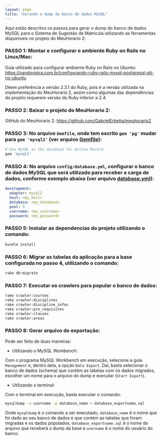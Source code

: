 ```yaml
---
layout: page
title: "Gerando o dump do banco de dados MySQL"
---
```


Aqui estão descritos os passos para gerar o dump do banco de dados MySQL para o Sistema de Sugestão de Matrícula utilizando as ferramentas disponíveis no projeto do MeuHorario 2:

### PASSO 1: Montar e configurar o ambiente Ruby on Rails no Linux/Mac:

Guia utilizado para configurar ambiente Ruby on Rails no Ubuntu: <https://nandovieira.com.br/configurando-ruby-rails-mysql-postgresql-git-no-ubuntu>

Dêem preferência a versão 2.3.1 do Ruby, pois é a versão utilizada na implementação do MeuHorario 2, assim como algumas das dependências do projeto requerem versão do Ruby inferior a 2.4.

### PASSO 2: Baixar o projeto do MeuHorario 2:

GitHub do MeuHorario 2: <https://github.com/GabrielErbetta/meuhorario2>

### PASSO 3: No arquivo `Gemfile`, onde tem escrito `gem 'pg'` mudar para `gem 'mysql2'` (ver arquivo [Gemfile](https://naaramusse.github.io/Holmes-Corp/documents/Gemfile)):

```ruby
# Use MySQL as the database for Active Record  
gem 'mysql2'
```

### PASSO 4: No arquivo `config/database.yml`, configurar o banco de dados MySQL que será utilizado para receber a carga de dados, conforme exemplo abaixo (ver arquivo [database.yml](https://naaramusse.github.io/Holmes-Corp/documents/database.yml)):

```yaml
development:  
  adapter: mysql2  
  host: <my_host>  
  database: <my_database>  
  pool: 5  
  username: <my_username>  
  password: <my_password>
```

### PASSO 5: Instalar as dependencias do projeto utilizando o comando:

```bash
bundle install
```

### PASSO 6: Migrar as tabelas da aplicação para a base configurada no passo 4, utilizando o comando:

```bash
rake db:migrate
```

### PASSO 7: Executar os crawlers para popular o banco de dados:

```bash
rake crawler:courses  
rake crawler:disciplines  
rake crawler:discipline_infos  
rake crawler:pre_requisites  
rake crawler:classes  
rake crawler:areas
```

### PASSO 8: Gerar arquivo de exportação:

Pode ser feito de duas maneiras:

* Utilizando o MySQL Workbench:

Com o programa MySQL Workbench em execução, selecione a guia `Management` e, dentro dela, a opção `Data Export`. Daí, basta selecionar o banco de dados (schema) que contém as tabelas com os dados migrados, escolher um nome para o arquivo do dump e executar (`Start Export`).

* Utilizando o terminal:

Com o terminal em execução, basta executar o comando:

```bash
mysqldump -u username -p database_name > database_exportname.sql
```

Onde `mysqldump` é o comando a ser executado, `database_name` é o nome que foi dado ao seu banco de dados e que contém as tabelas que foram migradas e os dados populados, `database_exportname.sql` é o nome do arquivo que receberá o dump da base e `username` é o nome do usuário do banco.